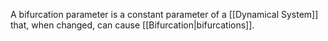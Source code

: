 A bifurcation parameter is a constant parameter of a [[Dynamical System]] that, when changed, can cause [[Bifurcation|bifurcations]]. 